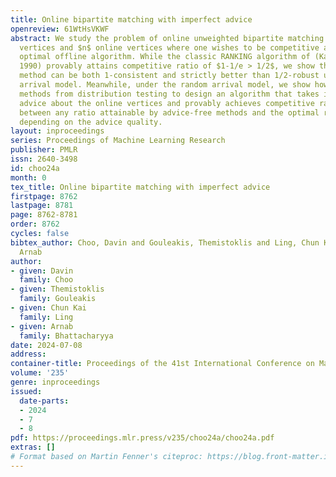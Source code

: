 ```yaml
---
title: Online bipartite matching with imperfect advice
openreview: 61WtHsVKWF
abstract: We study the problem of online unweighted bipartite matching with $n$ offline
  vertices and $n$ online vertices where one wishes to be competitive against the
  optimal offline algorithm. While the classic RANKING algorithm of (Karp et al.,
  1990) provably attains competitive ratio of $1-1/e > 1/2$, we show that no learning-augmented
  method can be both 1-consistent and strictly better than 1/2-robust under the adversarial
  arrival model. Meanwhile, under the random arrival model, we show how one can utilize
  methods from distribution testing to design an algorithm that takes in external
  advice about the online vertices and provably achieves competitive ratio interpolating
  between any ratio attainable by advice-free methods and the optimal ratio of 1,
  depending on the advice quality.
layout: inproceedings
series: Proceedings of Machine Learning Research
publisher: PMLR
issn: 2640-3498
id: choo24a
month: 0
tex_title: Online bipartite matching with imperfect advice
firstpage: 8762
lastpage: 8781
page: 8762-8781
order: 8762
cycles: false
bibtex_author: Choo, Davin and Gouleakis, Themistoklis and Ling, Chun Kai and Bhattacharyya,
  Arnab
author:
- given: Davin
  family: Choo
- given: Themistoklis
  family: Gouleakis
- given: Chun Kai
  family: Ling
- given: Arnab
  family: Bhattacharyya
date: 2024-07-08
address:
container-title: Proceedings of the 41st International Conference on Machine Learning
volume: '235'
genre: inproceedings
issued:
  date-parts:
  - 2024
  - 7
  - 8
pdf: https://proceedings.mlr.press/v235/choo24a/choo24a.pdf
extras: []
# Format based on Martin Fenner's citeproc: https://blog.front-matter.io/posts/citeproc-yaml-for-bibliographies/
---
```

